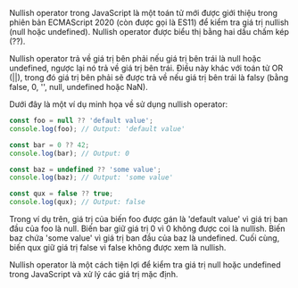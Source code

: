 Nullish operator trong JavaScript là một toán tử mới được giới thiệu trong phiên bản ECMAScript 2020 (còn được gọi là ES11) để kiểm tra giá trị nullish (null hoặc undefined). Nullish operator được biểu thị bằng hai dấu chấm kép (??).

Nullish operator trả về giá trị bên phải nếu giá trị bên trái là null hoặc undefined, ngược lại nó trả về giá trị bên trái. Điều này khác với toán tử OR (||), trong đó giá trị bên phải sẽ được trả về nếu giá trị bên trái là falsy (bằng false, 0, '', null, undefined hoặc NaN).

Dưới đây là một ví dụ minh họa về sử dụng nullish operator:
```js
const foo = null ?? 'default value';
console.log(foo); // Output: 'default value'

const bar = 0 ?? 42;
console.log(bar); // Output: 0

const baz = undefined ?? 'some value';
console.log(baz); // Output: 'some value'

const qux = false ?? true;
console.log(qux); // Output: false
```
Trong ví dụ trên, giá trị của biến foo được gán là 'default value' vì giá trị ban đầu của foo là null. Biến bar giữ giá trị 0 vì 0 không được coi là nullish. Biến baz chứa 'some value' vì giá trị ban đầu của baz là undefined. Cuối cùng, biến qux giữ giá trị false vì false không được xem là nullish.

Nullish operator là một cách tiện lợi để kiểm tra giá trị null hoặc undefined trong JavaScript và xử lý các giá trị mặc định.
